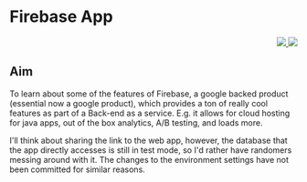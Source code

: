 Firebase App
=========================
<p align="right">
    <a href="https://angular.io/">
        <img src="https://img.shields.io/badge/Angular-v10.0.7-red">
    </a>
    <a href="https://nodejs.org/">
        <img src="https://img.shields.io/badge/nodejs-v12.18.3-green">
    </a>
</p>

Aim
----------------------
To learn about some of the features of Firebase, a google backed product (essential now a google product), which provides a ton of really cool features as part of a Back-end as a service. E.g. it allows for cloud hosting for java apps, out of the box analytics, A/B testing, and loads more.

I'll think about sharing the link to the web app, however, the database that the app directly accesses is still in test mode, so I'd rather have randomers messing around with it. The changes to the environment settings have not been committed for similar reasons. 